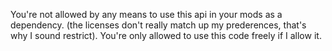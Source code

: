 You're not allowed by any means to use this api in your mods as a dependency. (the licenses don't really match up my prederences, that's why I sound restrict). You're only allowed to use this code freely if I allow it.
